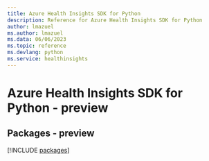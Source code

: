 ```yaml
---
title: Azure Health Insights SDK for Python
description: Reference for Azure Health Insights SDK for Python
author: lmazuel
ms.author: lmazuel
ms.data: 06/06/2023
ms.topic: reference
ms.devlang: python
ms.service: healthinsights
---
```

# Azure Health Insights SDK for Python - preview
## Packages - preview
[!INCLUDE [packages](health-insights-index.md)]